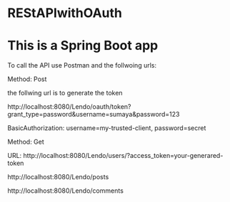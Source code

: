 # REStAPIwithOAuth

# This is a Spring Boot app

To call the API use Postman and the follwoing urls:

Method: Post

the follwing url is to generate the token

http://localhost:8080/Lendo/oauth/token?grant_type=password&username=sumaya&password=123

BasicAuthorization: username=my-trusted-client, password=secret

Method: Get

URL: http://localhost:8080/Lendo/users/?access_token=your-generared-token

http://localhost:8080/Lendo/posts

http://localhost:8080/Lendo/comments


